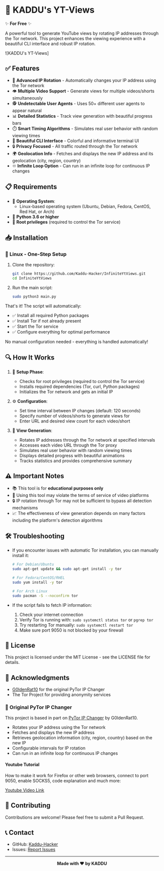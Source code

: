 # 🚀 KADDU's YT-Views

✨ **For Free** ✨

A powerful tool to generate YouTube views by rotating IP addresses through the Tor network. This project enhances the viewing experience with a beautiful CLI interface and robust IP rotation.

![KADDU's YT-Views]

## ✅ Features

- 🔄 **Advanced IP Rotation** - Automatically changes your IP address using the Tor network
- 👁️ **Multiple Video Support** - Generate views for multiple videos/shorts simultaneously
- 🕵️ **Undetectable User Agents** - Uses 50+ different user agents to appear natural
- 📊 **Detailed Statistics** - Track view generation with beautiful progress bars
- ⏱️ **Smart Timing Algorithms** - Simulates real user behavior with random viewing times
- 🎨 **Beautiful CLI Interface** - Colorful and informative terminal UI
- 🔒 **Privacy Focused** - All traffic routed through the Tor network
- 🌍 **Geolocation Info** - Fetches and displays the new IP address and its geolocation (city, region, country)
- ♾️ **Infinite Loop Option** - Can run in an infinite loop for continuous IP changes

## 📋 Requirements

- 🐧 **Operating System**:
  - Linux-based operating system (Ubuntu, Debian, Fedora, CentOS, Red Hat, or Arch)
- 🐍 **Python 3.6 or higher**
- 🔑 **Root privileges** (required to control the Tor service)

## 📥 Installation

### 🐧 Linux - One-Step Setup
1. Clone the repository:
   ```bash
   git clone https://github.com/Kaddu-Hacker/InfiniteYtViews.git
   cd InfiniteYtViews
   ```

2. Run the main script:
   ```bash
   sudo python3 main.py
   ```

That's it! The script will automatically:
- ✅ Install all required Python packages
- ✅ Install Tor if not already present
- ✅ Start the Tor service
- ✅ Configure everything for optimal performance

No manual configuration needed - everything is handled automatically!

## 🔍 How It Works

1. 🔧 **Setup Phase**:
   - Checks for root privileges (required to control the Tor service)
   - Installs required dependencies (Tor, curl, Python packages)
   - Initializes the Tor network and gets an initial IP

2. ⚙️ **Configuration**:
   - Set time interval between IP changes (default: 120 seconds)
   - Specify number of videos/shorts to generate views for
   - Enter URL and desired view count for each video/short

3. 🚀 **View Generation**:
   - Rotates IP addresses through the Tor network at specified intervals
   - Accesses each video URL through the Tor proxy
   - Simulates real user behavior with random viewing times
   - Displays detailed progress with beautiful animations
   - Tracks statistics and provides comprehensive summary

## ⚠️ Important Notes

- 📚 This tool is for **educational purposes only**
- 📜 Using this tool may violate the terms of service of video platforms
- 🔒 IP rotation through Tor may not be sufficient to bypass all detection mechanisms
- 📈 The effectiveness of view generation depends on many factors including the platform's detection algorithms

## 🛠️ Troubleshooting

- If you encounter issues with automatic Tor installation, you can manually install it:
  ```bash
  # For Debian/Ubuntu
  sudo apt-get update && sudo apt-get install -y tor
  
  # For Fedora/CentOS/RHEL
  sudo yum install -y tor
  
  # For Arch Linux
  sudo pacman -S --noconfirm tor
  ```

- If the script fails to fetch IP information:
  1. Check your internet connection
  2. Verify Tor is running with: `sudo systemctl status tor` or `pgrep tor`
  3. Try restarting Tor manually: `sudo systemctl restart tor`
  4. Make sure port 9050 is not blocked by your firewall

## 📝 License

This project is licensed under the MIT License - see the LICENSE file for details.

## 🙏 Acknowledgments

- [G0ldenRat10](https://github.com/G0ldenRat10) for the original PyTor IP Changer
- The Tor Project for providing anonymity services

### 🔗 Original PyTor IP Changer

This project is based in part on [PyTor IP Changer](https://github.com/G0ldenRat10/PyTor-IP-Changer) by G0ldenRat10.

- Rotates your IP address using the Tor network
- Fetches and displays the new IP address
- Retrieves geolocation information (city, region, country) based on the new IP
- Configurable intervals for IP rotation
- Can run in an infinite loop for continuous IP changes

#### Youtube Tutorial

How to make it work for Firefox or other web browsers, connect to port 9050, enable SOCKS5, code explanation and much more:

[Youtube Video Link](https://www.youtube.com/watch?v=lH5h_PO5hFI&lc=UgylLkXPRhuqQEwbb5h4AaABAg)

## 🤝 Contributing

Contributions are welcome! Please feel free to submit a Pull Request.

## 📞 Contact

- GitHub: [Kaddu-Hacker](https://github.com/Kaddu-Hacker)
- Issues: [Report Issues](https://github.com/Kaddu-Hacker/InfiniteYtViews/issues)

---

<p align="center">
  <b>Made with ❤️ by KADDU</b>
</p>